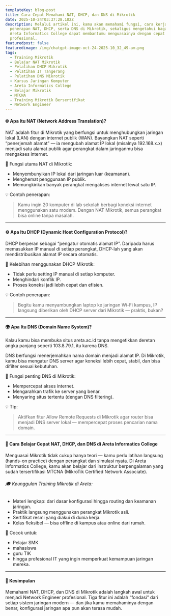 ```yaml
---
templateKey: blog-post
title: Cara Cepat Memahami NAT, DHCP, dan DNS di Mikrotik
date: 2025-10-24T03:37:28.102Z
description: Melalui artikel ini, kamu akan memahami fungsi, cara kerja, dan
  penerapan NAT, DHCP, serta DNS di Mikrotik, sekaligus mengetahui bagaimana
  Areta Informatics College dapat membantumu menguasainya dengan cepat dan
  profesional.
featuredpost: false
featuredimage: /img/chatgpt-image-oct-24-2025-10_32_49-am.png
tags:
  - Training Mikrotik
  - Belajar NAT Mikrotik
  - Pelatihan DHCP Mikrotik
  - Pelatihan IT Tangerang
  - Pelatihan DNS Mikrotik
  - Kursus Jaringan Komputer
  - Areta Informatics College
  - Belajar Mikrotik
  - MTCNA
  - Training Mikrotik Bersertifikat
  - Network Engineer
---
```

#### 🌐 Apa Itu NAT (Network Address Translation)?

NAT adalah fitur di Mikrotik yang berfungsi untuk menghubungkan jaringan lokal (LAN) dengan internet publik (WAN).
Bayangkan NAT seperti “penerjemah alamat” — ia mengubah alamat IP lokal (misalnya 192.168.x.x) menjadi satu alamat publik agar perangkat dalam jaringanmu bisa mengakses internet.

🔧 Fungsi utama NAT di Mikrotik:

* Menyembunyikan IP lokal dari jaringan luar (keamanan).
* Menghemat penggunaan IP publik.
* Memungkinkan banyak perangkat mengakses internet lewat satu IP.

💡 Contoh penerapan:

> Kamu ingin 20 komputer di lab sekolah berbagi koneksi internet menggunakan satu modem. Dengan NAT Mikrotik, semua perangkat bisa online tanpa masalah.

- - -

#### ⚙️ Apa Itu DHCP (Dynamic Host Configuration Protocol)?

DHCP berperan sebagai “pengatur otomatis alamat IP”.
Daripada harus memasukkan IP manual di setiap perangkat, DHCP-lah yang akan mendistribusikan alamat IP secara otomatis.

🎯 Kelebihan menggunakan DHCP Mikrotik:

* Tidak perlu setting IP manual di setiap komputer.
* Menghindari konflik IP.
* Proses koneksi jadi lebih cepat dan efisien.

💡 Contoh penerapan:

> Begitu kamu menyambungkan laptop ke jaringan Wi-Fi kampus, IP langsung diberikan oleh DHCP server dari Mikrotik — praktis, bukan?

- - -

#### 🌍 Apa Itu DNS (Domain Name System)?

Kalau kamu bisa membuka situs areta.ac.id tanpa mengetikkan deretan angka panjang seperti 103.8.79.1, itu karena DNS.

DNS berfungsi menerjemahkan nama domain menjadi alamat IP.
Di Mikrotik, kamu bisa mengatur DNS server agar koneksi lebih cepat, stabil, dan bisa difilter sesuai kebutuhan.

🔧 Fungsi penting DNS di Mikrotik:

* Mempercepat akses internet.
* Mengarahkan trafik ke server yang benar.
* Menyaring situs tertentu (dengan DNS filtering).

💡 Tip:

> Aktifkan fitur Allow Remote Requests di Mikrotik agar router bisa menjadi DNS server lokal — mempercepat proses pencarian nama domain.

- - -

#### 🚀 Cara Belajar Cepat NAT, DHCP, dan DNS di Areta Informatics College

Menguasai Mikrotik tidak cukup hanya teori — kamu perlu latihan langsung (hands-on practice) dengan perangkat dan simulasi nyata.
Di Areta Informatics College, kamu akan belajar dari instruktur berpengalaman yang sudah tersertifikasi MTCNA (MikroTik Certified Network Associate).

###### 🎓 Keunggulan Training Mikrotik di Areta:

* Materi lengkap: dari dasar konfigurasi hingga routing dan keamanan jaringan.
* Praktik langsung menggunakan perangkat Mikrotik asli.
* Sertifikat resmi yang diakui di dunia kerja.
* Kelas fleksibel — bisa offline di kampus atau online dari rumah.

📘 Cocok untuk:

* Pelajar SMK
* mahasiswa
* guru TIK
* hingga profesional IT yang ingin memperkuat kemampuan jaringan mereka.

- - -

#### 🔑 Kesimpulan

Memahami NAT, DHCP, dan DNS di Mikrotik adalah langkah awal untuk menjadi Network Engineer profesional.
Tiga fitur ini adalah “fondasi” dari setiap sistem jaringan modern — dan jika kamu memahaminya dengan benar, konfigurasi jaringan apa pun akan terasa mudah.